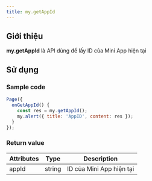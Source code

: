 ```yaml
---
title: my.getAppId
---
```


## Giới thiệu

**my.getAppId** là API dùng để lấy ID của Mini App hiện tại

## Sử dụng

### Sample code

```js
Page({
  onGetAppId() {
    const res = my.getAppId();
    my.alert({ title: 'AppID', content: res });
  }
});
```

### Return value

| Attributes | Type   | Description              |
| ---------- | ------ | ------------------------ |
| appId      | string | ID của Mini App hiện tại |
